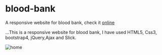 # blood-bank
A responsive website for blood bank, check it [online](http://bit.ly/BloodBank1)

...This is a responsive website for blood bank, I have used HTML5, Css3, bootstrap4, jQuery,Ajax and Slick.

![home](https://user-images.githubusercontent.com/54869237/71773287-72a67200-2f63-11ea-99b0-2f87d3490035.jpg)
